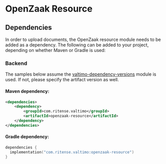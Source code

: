 # OpenZaak Resource

## Dependencies

In order to upload documents, the OpenZaak resource module needs to be added as a dependency. The
following can be added to your project, depending on whether Maven or Gradle is used:

### Backend
The samples below assume the [valtimo-dependency-versions](../core/valtimo-dependency-versions.md) module is used.
If not, please specify the artifact version as well.

#### Maven dependency:
```xml
<dependencies>
    <dependency>
        <groupId>com.ritense.valtimo</groupId>
        <artifactId>openzaak-resource</artifactId>
    </dependency>
</dependencies>
```

#### Gradle dependency:
```kotlin
dependencies {
  implementation("com.ritense.valtimo:openzaak-resource")
}
```
